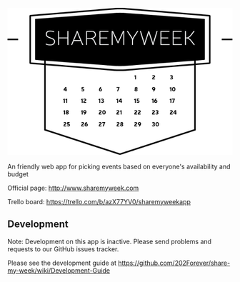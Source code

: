 ![alt tag](https://github.com/202Forever/share-my-week/blob/master/src/main/resources/static/images/sharemyweek-logo.png)

An friendly web app for picking events based on everyone's availability and budget

Official page: http://www.sharemyweek.com

Trello board: https://trello.com/b/azX77YV0/sharemyweekapp

## Development

Note: Development on this app is inactive. Please send problems and requests to our GitHub issues tracker.

Please see the development guide at https://github.com/202Forever/share-my-week/wiki/Development-Guide